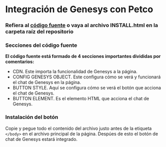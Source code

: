 # Integración de Genesys con Petco
### Refiera al [código fuente](https://raw.githubusercontent.com/ECampuzanoCTC/Petco-chat/master/INSTALL.html "código fuente") o vaya al archivo INSTALL.html en la carpeta raíz del repositorio
### Secciones del código fuente
**El código fuente está formado de 4 secciones importantes divididas por comentarios:**
- CDN. Este importa la funcionalidad de Genesys a la página.
- CONFIG GENESYS OBJECT. Este configura cómo se verá y funcionará el chat de Genesys en la página.
- BUTTON STYLE. Aquí se configura cómo se verá el botón que acciona el chat de Genesys.
- BUTTON ELEMENT. Es el elemento HTML que acciona el chat de Genesys.

### Instalación del botón
Copie y pegue todo el contenido del archivo justo antes de la etiqueta `</body>` en el archivo principal de la página.
Despúes de esto el botón de chat de Genesys estará integrado.
